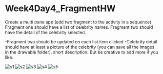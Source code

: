 # Week4Day4_FragmentHW

Create a multi pane app (add two fragment to the activity in a sequence)
Fragment one should have a list of celebrity names.
Fragment two should have the detail of the celebrity selected.

-Fragment two should be updated on each list item clicked
-Celebrity detail should have at least a picture of the celebrity (you can save all the images in the drawable folder), 
short description. But be creative to add more if you like.

![s1](https://user-images.githubusercontent.com/51377429/60391094-27dc0700-9ab5-11e9-863d-ae3a8fe77965.jpg)
![s2](https://user-images.githubusercontent.com/51377429/60391095-2a3e6100-9ab5-11e9-899b-746c768298ea.jpg)
![s3](https://user-images.githubusercontent.com/51377429/60391097-2ca0bb00-9ab5-11e9-83b1-d34b0cad77b2.jpg)
![s4](https://user-images.githubusercontent.com/51377429/60391099-2f031500-9ab5-11e9-9a98-7f87f17e280b.jpg)
![s5](https://user-images.githubusercontent.com/51377429/60391100-33c7c900-9ab5-11e9-96d7-8f9a4563ab64.jpg)
